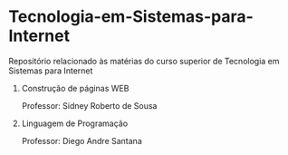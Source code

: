 # Tecnologia-em-Sistemas-para-Internet
Repositório relacionado às matérias do curso superior de Tecnologia em Sistemas para Internet

1. Construção de páginas WEB

    Professor: Sidney Roberto de Sousa
  
2. Linguagem de Programação

    Professor: Diego Andre Santana
